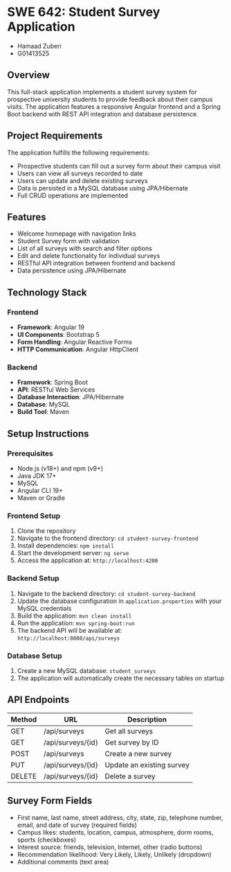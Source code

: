 # SWE 642: Student Survey Application

- Hamaad Zuberi
- G01413525

## Overview
This full-stack application implements a student survey system for prospective university students to provide feedback about their campus visits. The application features a responsive Angular frontend and a Spring Boot backend with REST API integration and database persistence.

## Project Requirements
The application fulfills the following requirements:
- Prospective students can fill out a survey form about their campus visit
- Users can view all surveys recorded to date
- Users can update and delete existing surveys
- Data is persisted in a MySQL database using JPA/Hibernate
- Full CRUD operations are implemented

## Features
- Welcome homepage with navigation links
- Student Survey form with validation
- List of all surveys with search and filter options
- Edit and delete functionality for individual surveys
- RESTful API integration between frontend and backend
- Data persistence using JPA/Hibernate

## Technology Stack

### Frontend
- **Framework**: Angular 19
- **UI Components**: Bootstrap 5
- **Form Handling**: Angular Reactive Forms
- **HTTP Communication**: Angular HttpClient

### Backend
- **Framework**: Spring Boot
- **API**: RESTful Web Services
- **Database Interaction**: JPA/Hibernate
- **Database**: MySQL
- **Build Tool**: Maven
## Setup Instructions

### Prerequisites
- Node.js (v18+) and npm (v9+)
- Java JDK 17+
- MySQL
- Angular CLI 19+
- Maven or Gradle

### Frontend Setup
1. Clone the repository
2. Navigate to the frontend directory: `cd student-survey-frontend`
3. Install dependencies: `npm install`
4. Start the development server: `ng serve`
5. Access the application at: `http://localhost:4200`

### Backend Setup
1. Navigate to the backend directory: `cd student-survey-backend`
2. Update the database configuration in `application.properties` with your MySQL credentials
3. Build the application: `mvn clean install`
4. Run the application: `mvn spring-boot:run`
5. The backend API will be available at: `http://localhost:8080/api/surveys`

### Database Setup
1. Create a new MySQL database: `student_surveys`
2. The application will automatically create the necessary tables on startup

## API Endpoints

| Method | URL                      | Description                |
|--------|--------------------------|----------------------------|
| GET    | /api/surveys             | Get all surveys            |
| GET    | /api/surveys/{id}        | Get survey by ID           |
| POST   | /api/surveys             | Create a new survey        |
| PUT    | /api/surveys/{id}        | Update an existing survey  |
| DELETE | /api/surveys/{id}        | Delete a survey            |

## Survey Form Fields
- First name, last name, street address, city, state, zip, telephone number, email, and date of survey (required fields)
- Campus likes: students, location, campus, atmosphere, dorm rooms, sports (checkboxes)
- Interest source: friends, television, Internet, other (radio buttons)
- Recommendation likelihood: Very Likely, Likely, Unlikely (dropdown)
- Additional comments (text area)
